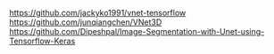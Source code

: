 https://github.com/jackyko1991/vnet-tensorflow
https://github.com/junqiangchen/VNet3D
https://github.com/Dipeshpal/Image-Segmentation-with-Unet-using-Tensorflow-Keras
